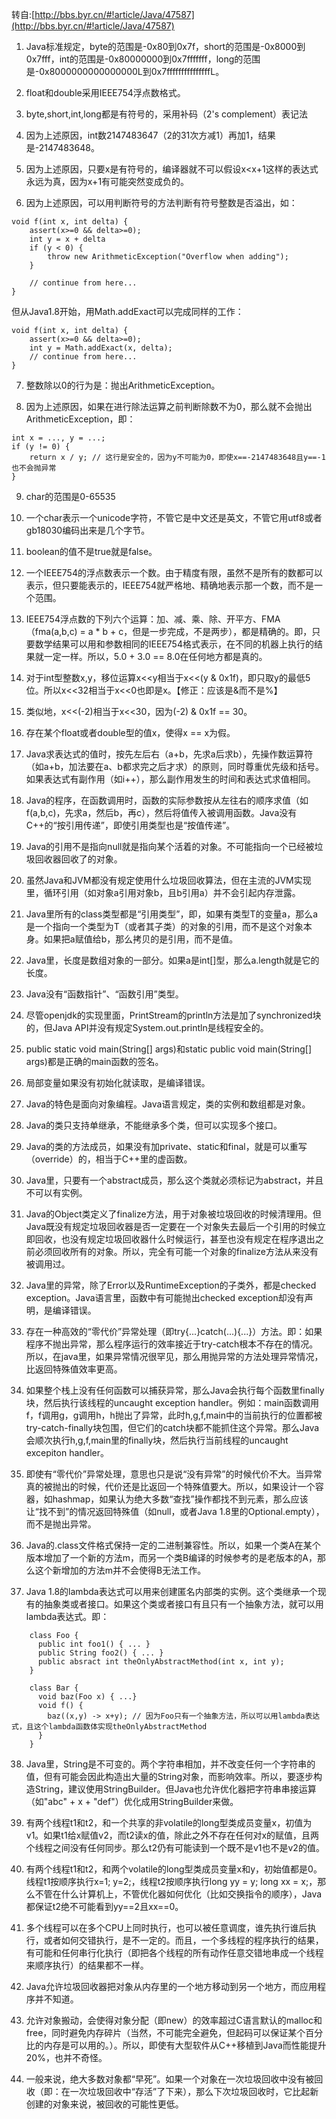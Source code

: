 转自:[http://bbs.byr.cn/#!article/Java/47587](http://bbs.byr.cn/#!article/Java/47587)

1. Java标准规定，byte的范围是-0x80到0x7f，short的范围是-0x8000到0x7fff，int的范围是-0x80000000到0x7fffffff，long的范围是-0x8000000000000000L到0x7fffffffffffffffL。

2. float和double采用IEEE754浮点数格式。

3. byte,short,int,long都是有符号的，采用补码（2's complement）表记法

4. 因为上述原因，int数2147483647（2的31次方减1）再加1，结果是-2147483648。

5. 因为上述原因，只要x是有符号的，编译器就不可以假设x<x+1这样的表达式永远为真，因为x+1有可能突然变成负的。

6. 因为上述原因，可以用判断符号的方法判断有符号整数是否溢出，如：

```
void f(int x, int delta) {
    assert(x>=0 && delta>=0);
    int y = x + delta
    if (y < 0) {
        throw new ArithmeticException("Overflow when adding");
    }
 
    // continue from here...
}
```

但从Java1.8开始，用Math.addExact可以完成同样的工作：
```
void f(int x, int delta) {
    assert(x>=0 && delta>=0);
    int y = Math.addExact(x, delta);
    // continue from here...
}
```

7. 整数除以0的行为是：抛出ArithmeticException。

8. 因为上述原因，如果在进行除法运算之前判断除数不为0，那么就不会抛出ArithmeticException，即：

```
int x = ..., y = ...;
if (y != 0) {
    return x / y; // 这行是安全的，因为y不可能为0，即使x==-2147483648且y==-1也不会抛异常
}
```

9. char的范围是0-65535

10. 一个char表示一个unicode字符，不管它是中文还是英文，不管它用utf8或者gb18030编码出来是几个字节。

11. boolean的值不是true就是false。

12. 一个IEEE754的浮点数表示一个数。由于精度有限，虽然不是所有的数都可以表示，但只要能表示的，IEEE754就严格地、精确地表示那一个数，而不是一个范围。

13. IEEE754浮点数的下列六个运算：加、减、乘、除、开平方、FMA（fma(a,b,c) = a * b + c，但是一步完成，不是两步），都是精确的。即，只要数学结果可以用和参数相同的IEEE754格式表示，在不同的机器上执行的结果就一定一样。所以，5.0 + 3.0 == 8.0在任何地方都是真的。

14. 对于int型整数x,y，移位运算x<<y相当于x<<(y & 0x1f)，即只取y的最低5位。所以x<<32相当于x<<0也即是x。【修正：应该是&而不是%】

15. 类似地，x<<(-2)相当于x<<30，因为(-2) & 0x1f == 30。

16. 存在某个float或者double型的值x，使得x == x为假。

17. Java求表达式的值时，按先左后右（a+b，先求a后求b），先操作数运算符（如a+b，加法要在a、b都求完之后才求）的原则，同时尊重优先级和括号。如果表达式有副作用（如i++），那么副作用发生的时间和表达式求值相同。

18. Java的程序，在函数调用时，函数的实际参数按从左往右的顺序求值（如f(a,b,c)，先求a，然后b，再c），然后将值传入被调用函数。Java没有C++的“按引用传递”，即使引用类型也是“按值传递”。

19. Java的引用不是指向null就是指向某个活着的对象。不可能指向一个已经被垃圾回收器回收了的对象。

20. 虽然Java和JVM都没有规定使用什么垃圾回收算法，但在主流的JVM实现里，循环引用（如对象a引用对象b，且b引用a）并不会引起内存泄露。

21. Java里所有的class类型都是“引用类型”，即，如果有类型T的变量a，那么a是一个指向一个类型为T（或者其子类）的对象的引用，而不是这个对象本身。如果把a赋值给b，那么拷贝的是引用，而不是值。

22. Java里，长度是数组对象的一部分。如果a是int[]型，那么a.length就是它的长度。

23. Java没有“函数指针”、“函数引用”类型。

24. 尽管openjdk的实现里面，PrintStream的println方法是加了synchronized块的，但Java API并没有规定System.out.println是线程安全的。

25. public static void main(String[] args)和static public void main(String[] args)都是正确的main函数的签名。

26. 局部变量如果没有初始化就读取，是编译错误。

27. Java的特色是面向对象编程。Java语言规定，类的实例和数组都是对象。

28. Java的类只支持单继承，不能继承多个类，但可以实现多个接口。

29. Java的类的方法成员，如果没有加private、static和final，就是可以重写（override）的，相当于C++里的虚函数。

30. Java里，只要有一个abstract成员，那么这个类就必须标记为abstract，并且不可以有实例。

31. Java的Object类定义了finalize方法，用于对象被垃圾回收的时候清理用。但Java既没有规定垃圾回收器是否一定要在一个对象失去最后一个引用的时候立即回收，也没有规定垃圾回收器什么时候运行，甚至也没有规定在程序退出之前必须回收所有的对象。所以，完全有可能一个对象的finalize方法从来没有被调用过。

32. Java里的异常，除了Error以及RuntimeException的子类外，都是checked exception。Java语言里，函数中有可能抛出checked exception却没有声明，是编译错误。

33. 存在一种高效的“零代价”异常处理（即try{...}catch(...){...}）方法。即：如果程序不抛出异常，那么程序运行的效率接近于try-catch根本不存在的情况。所以，在java里，如果异常情况很罕见，那么用抛异常的方法处理异常情况，比返回特殊值效率更高。

34. 如果整个栈上没有任何函数可以捕获异常，那么Java会执行每个函数里finally块，然后执行该线程的uncaught exception handler。例如：main函数调用f，f调用g，g调用h，h抛出了异常，此时h,g,f,main中的当前执行的位置都被try-catch-finally块包围，但它们的catch块都不能抓住这个异常。那么Java会顺次执行h,g,f,main里的finally块，然后执行当前线程的uncaught excepiton handler。

35. 即使有“零代价”异常处理，意思也只是说“没有异常”的时候代价不大。当异常真的被抛出的时候，代价还是比返回一个特殊值要大。所以，如果设计一个容器，如hashmap，如果认为绝大多数“查找”操作都找不到元素，那么应该让“找不到”的情况返回特殊值（如null，或者Java 1.8里的Optional.empty），而不是抛出异常。

36. Java的.class文件格式保持一定的二进制兼容性。所以，如果一个类A在某个版本增加了一个新的方法m，而另一个类B编译的时候参考的是老版本的A，那么这个新增加的方法m并不会使得B无法工作。

37. Java 1.8的lambda表达式可以用来创建匿名内部类的实例。这个类继承一个现有的抽象类或者接口。如果这个类或者接口有且只有一个抽象方法，就可以用lambda表达式。即：

```
    class Foo {
      public int foo1() { ... }
      public String foo2() { ... }
      public absract int theOnlyAbstractMethod(int x, int y);
    }
 
    class Bar {
      void baz(Foo x) { ...}
      void f() {
        baz((x,y) -> x+y); // 因为Foo只有一个抽象方法，所以可以用lambda表达式，且这个lambda函数体实现theOnlyAbstractMethod
      }
    }

```

38. Java里，String是不可变的。两个字符串相加，并不改变任何一个字符串的值，但有可能会因此构造出大量的String对象，而影响效率。所以，要逐步构造String，建议使用StringBuilder。但Java也允许优化器把字符串串接运算（如"abc" + x + "def"）优化成用StringBuilder来做。

39. 有两个线程t1和t2，和一个共享的非volatile的long型类成员变量x，初值为v1。如果t1给x赋值v2，而t2读x的值，除此之外不存在任何对x的赋值，且两个线程之间没有任何同步。那么t2仍有可能读到一个既不是v1也不是v2的值。

40. 有两个线程t1和t2，和两个volatile的long型类成员变量x和y，初始值都是0。线程t1按顺序执行x=1; y=2;，线程t2按顺序执行long yy = y; long xx = x;，那么不管在什么计算机上，不管优化器如何优化（比如交换指令的顺序），Java都保证t2绝不可能看到yy==2且xx==0。

41. 多个线程可以在多个CPU上同时执行，也可以被任意调度，谁先执行谁后执行，或者如何交错执行，是不一定的。而且，一个多线程的程序执行的结果，有可能和任何串行化执行（即把各个线程的所有动作任意交错地串成一个线程来顺序执行）的结果都不一样。

42. Java允许垃圾回收器把对象从内存里的一个地方移动到另一个地方，而应用程序并不知道。

43. 允许对象搬动，会使得对象分配（即new）的效率超过C语言默认的malloc和free，同时避免内存碎片（当然，不可能完全避免，但起码可以保证某个百分比的内存是可以用的。）。所以，即使有大型软件从C++移植到Java而性能提升20%，也并不奇怪。

44. 一般来说，绝大多数对象都“早死”。如果一个对象在一次垃圾回收中没有被回收（即：在一次垃圾回收中“存活”了下来），那么下次垃圾回收时，它比起新创建的对象来说，被回收的可能性更低。
